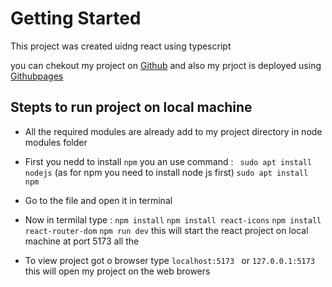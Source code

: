 # Getting Started 
This project was created uidng react using typescript

you can chekout my project on [Github](https://github.com/simarjot0032/functional_science) and also my prjoct is deployed using [Githubpages](https://simarjot0032.github.io/functional_science/)

## Stepts to run project on local machine
* All the required modules are already add to my project directory in node modules folder 
  
* First you nedd to install `npm` you an use command :
   ` sudo apt install nodejs`  (as for npm you need to install node js first)
     `sudo apt install npm`
* Go to the file and open it in terminal
* Now in  termilal  type :
    `npm install`
    `npm install react-icons`
    `npm install react-router-dom`
    `npm run dev`
this will start the react project on local machine at port 5173 all the

* To view project got o browser type `localhost:5173 ` or `127.0.0.1:5173` this will open my project on the web browers

